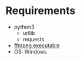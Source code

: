 # Requirements

* python3
  *  urllib
  *  requests
* [ffmpeg executable](https://ffmpeg.org/)
* OS: Windows
